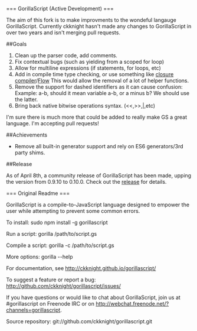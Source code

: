 === GorillaScript (Active Development) ===

The aim of this fork is to make improvments to the wondeful langauge GorillaScript. Currently ckknight hasn't made any changes to GorillaScript in over two years and isn't merging pull requests.

##Goals

1. Clean up the parser code, add comments.
2. Fix contextual bugs (such as yielding from a scoped for loop)
3. Allow for multiline expressions (if statements, for loops, etc)
4. Add in compile time type checking, or use something like [closure compiler](https://developers.google.com/closure/compiler/)/[Flow](http://flowtype.org)
    This would allow the removal of a lot of helper functions.
5. Remove the support for dashed identifiers as it can cause confusion:
    Example: a-b, should it mean variable a-b, or a minus b?
    We should use the latter.
6. Bring back native bitwise operations syntax. (<<,>>,|,etc)

I'm sure there is much more that could be added to really make GS a great language. I'm accepting pull requests!

##Achievements

-	Remove all built-in generator support and rely on ES6 generators/3rd party shims.

##Release

As of April 8th, a community release of GorillaScript has been made, upping the version from 0.9.10 to 0.10.0. Check out the [release](RELEASE.md) for details.

=== Original Readme ===

GorillaScript is a compile-to-JavaScript language designed to empower the user while attempting to prevent some common errors.

To install:
  sudo npm install -g gorillascript

Run a script:
  gorilla /path/to/script.gs

Compile a script:
  gorilla -c /path/to/script.gs

More options:
  gorilla --help

For documentation, see http://ckknight.github.io/gorillascript/

To suggest a feature or report a bug:
http://github.com/ckknight/gorillascript/issues/

If you have questions or would like to chat about GorillaScript, join us at #gorillascript on Freenode IRC or on http://webchat.freenode.net/?channels=gorillascript.

Source repository:
git://github.com/ckknight/gorillascript.git
